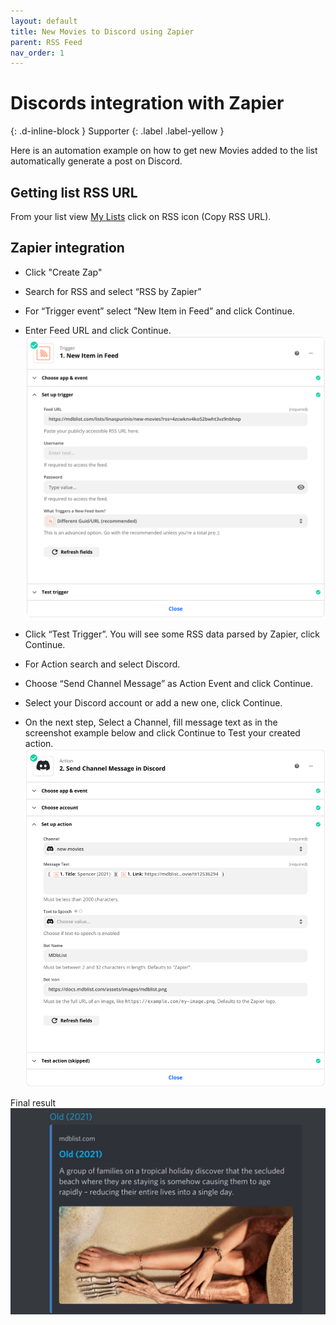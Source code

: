 ```yaml
---
layout: default
title: New Movies to Discord using Zapier
parent: RSS Feed
nav_order: 1
---
```


# Discords integration with Zapier
{: .d-inline-block }
Supporter
{: .label .label-yellow }

Here is an automation example on how to get new Movies added to the list automatically generate a post on Discord.


## Getting list RSS URL

From your list view [My Lists](https://mdblist.com/mylists/) click on RSS icon (Copy RSS URL).

## Zapier integration

- Click "Create Zap"  
- Search for RSS and select “RSS by Zapier”
- For “Trigger event” select “New Item in Feed” and click Continue.
- Enter Feed URL and click Continue. 
![Zapier step 1](/assets/images/rss_zapier_rss.png)
- Click “Test Trigger”. You will see some RSS data parsed by Zapier, click Continue.

- For Action search and select Discord.
- Choose “Send Channel Message” as Action Event and click Continue.
- Select your Discord account or add a new one, click Continue.
- On the next step, Select a Channel, fill message text as in the screenshot example below and click Continue to Test your created action. 
![My helpful screenshot](/assets/images/rss_zapier_discord.png)

Final result
![My helpful screenshot](/assets/images/rss_discord.jpg)
